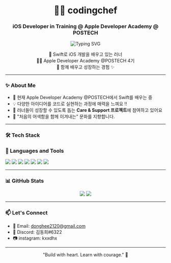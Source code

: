 <h1 align="center">👨‍🍳 codingchef</h1>
<h3 align="center">iOS Developer in Training @ Apple Developer Academy @ POSTECH</h3>

<p align="center">
  <img src="https://readme-typing-svg.herokuapp.com?font=Fira+Code&duration=3000&pause=1000&color=00FF66&center=true&vCenter=true&multiline=true&width=435&lines=🚀+Learning+Swift+%7C+🎨+Exploring+UI%2FUX+%7C+🌱+Growing+one+app+at+a+time" alt="Typing SVG" />
</p>

<p align="center">
🌱 Swift로 iOS 개발을 배우고 있는 러너<br>
👨‍💻 Apple Developer Academy @POSTECH 4기<br>
🤝 함께 배우고 성장하는 경험 ✨
</p>

---

### ✨ About Me
- 🔰 현재 Apple Developer Academy @POSTECH에서 Swift를 배우는 중
- 💡 다양한 아이디어를 코드로 실현하는 과정에 매력을 느껴요 ‼
- 🤗 러너들이 성장할 수 있도록 돕는 **Care & Support 프로젝트**에 참여하고 있어요
- 🍃 "처음의 어색함을 함께 이겨내는" 문화를 지향합니다.

---

### 🛠️ Tech Stack

<h3>🧬 Languages and Tools</h3>
<p>
  <img src="https://img.shields.io/badge/Swift-F05138?style=for-the-badge&logo=swift&logoColor=white"/>
  <img src="https://img.shields.io/badge/Xcode-147EFB?style=for-the-badge&logo=xcode&logoColor=white"/>
  <img src="https://img.shields.io/badge/Git-F05032?style=for-the-badge&logo=git&logoColor=white"/>
  <img src="https://img.shields.io/badge/GitHub-181717?style=for-the-badge&logo=github&logoColor=white"/>
  <img src="https://img.shields.io/badge/Python-3776AB?style=for-the-badge&logo=python&logoColor=white"/>
  <img src="https://img.shields.io/badge/C-A8B9CC?style=for-the-badge&logo=c&logoColor=white"/>
  <img src="https://img.shields.io/badge/Discord-5865F2?style=for-the-badge&logo=discord&logoColor=white"/>
</p>

---

### 📊 GitHub Stats

<div align="center">
  <img src="https://github-readme-stats.vercel.app/api?username=codingchef&show_icons=true&theme=radical" />
  <img src="https://github-readme-stats.vercel.app/api/top-langs/?username=codingchef&layout=compact&theme=radical" />
</div>

---

### 📫 Let's Connect
- 📧 Email: donghee2120@gmail.com  
- 💬 Discord: 김동희#6322
- 📷 instagram: kxxdhx

---

<p align="center">"Build with heart. Learn with courage." 🚀</p>
